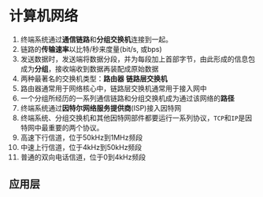 # 计算机网络
1. 终端系统通过**通信链路**和**分组交换机**连接到一起。<br>
2. 链路的**传输速率**以比特/秒来度量(bit/s, 或bps)<br>
3. 发送数据时，发送端将数据分段，并为每段加上首部字节，由此形成的信息包成为**分组**，接收端收到数据再装配成原始数据<br>
4. 两种最著名的交换机类型：**路由器**  **链路层交换机**
5. 路由器通常用于网络核心中，链路层交换机通常用于接入网中
6. 一个分组所经历的一系列通信链路和分组交换机成为通过该网络的**路径**
7. 终端系统通过**因特尔网络服务提供商**(ISP)接入因特网
8. 终端系统、分组交换机和其他因特网部件都要运行一系列协议，`TCP`和`IP`是因特网中最重要的两个协议。
9. 高速下行信道，位于50kHz到1MHz频段
10. 中速上行信道，位于4kHz到50kHz频段
11. 普通的双向电话信道，位于0到4kHz频段
## 应用层
